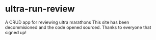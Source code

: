 # ultra-run-review
A CRUD app for reviewing ultra marathons
This site has been decommisioned and the code opened sourced. Thanks to everyone that signed up!
